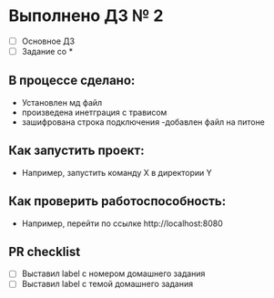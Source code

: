 # Выполнено ДЗ № 2

 - [ ] Основное ДЗ
 - [ ] Задание со *

## В процессе сделано:
 - Установлен мд файл
 - произведена инетграция с трависом
 - зашифрована строка подключения 
 -добавлен файл на питоне

## Как запустить проект:
 - Например, запустить команду X в директории Y

## Как проверить работоспособность:
 - Например, перейти по ссылке http://localhost:8080

## PR checklist
 - [ ] Выставил label с номером домашнего задания
 - [ ] Выставил label с темой домашнего задания